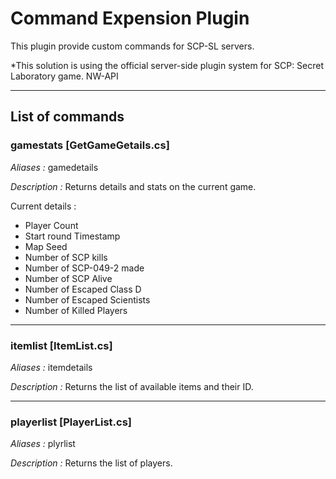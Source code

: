 
# Command Expension Plugin

This plugin provide custom commands for SCP-SL servers.


*This solution is using the official server-side plugin system for SCP: Secret Laboratory game. NW-API

-----

## List of commands

### gamestats [GetGameGetails.cs]

*Aliases :* gamedetails

*Description :* Returns details and stats on the current game.

Current details :
- Player Count
- Start round Timestamp
- Map Seed
- Number of SCP kills
- Number of SCP-049-2 made
- Number of SCP Alive
- Number of Escaped Class D
- Number of Escaped Scientists
- Number of Killed Players

-----
### itemlist [ItemList.cs]

*Aliases :* itemdetails

*Description :* Returns the list of available items and their ID.

-----
### playerlist [PlayerList.cs]

*Aliases :* plyrlist

*Description :* Returns the list of players.
